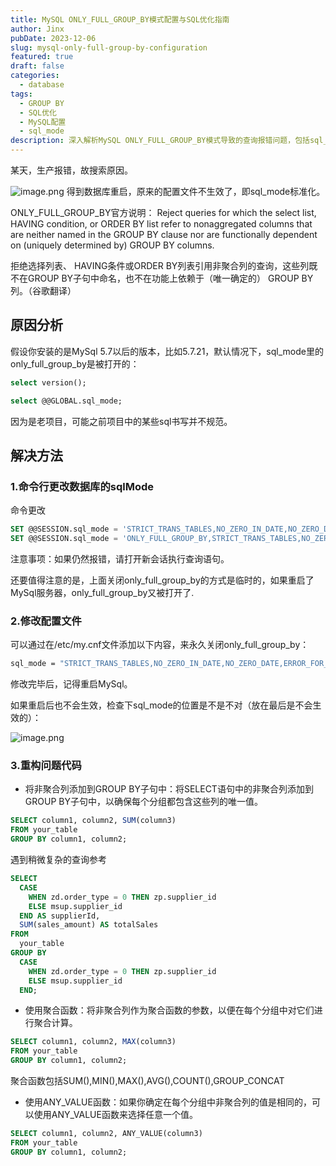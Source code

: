 ```yaml
---
title: MySQL ONLY_FULL_GROUP_BY模式配置与SQL优化指南
author: Jinx
pubDate: 2023-12-06
slug: mysql-only-full-group-by-configuration
featured: true
draft: false
categories:
  - database
tags:
  - GROUP BY
  - SQL优化
  - MySQL配置
  - sql_mode
description: 深入解析MySQL ONLY_FULL_GROUP_BY模式导致的查询报错问题，包括sql_mode配置说明、临时与永久解决方案，以及GROUP BY语句的最佳实践和优化建议
---
```


某天，生产报错，故搜索原因。

<!-- more -->

![image.png](/static/img/17886b52ba03a1a3bd91e40c5f55ac95.image.webp)
得到数据库重启，原来的配置文件不生效了，即sql_mode标准化。

ONLY_FULL_GROUP_BY官方说明：
Reject queries for which the select list, HAVING condition, or ORDER BY list refer to nonaggregated columns that are neither named in the GROUP BY clause nor are functionally dependent on (uniquely determined by) GROUP BY columns.

拒绝选择列表、 HAVING条件或ORDER BY列表引用非聚合列的查询，这些列既不在GROUP BY子句中命名，也不在功能上依赖于（唯一确定的） GROUP BY列。（谷歌翻译）

## 原因分析

假设你安装的是MySql 5.7以后的版本，比如5.7.21，默认情况下，sql_mode里的only_full_group_by是被打开的：

```sql
select version();

select @@GLOBAL.sql_mode;
```

因为是老项目，可能之前项目中的某些sql书写并不规范。

## 解决方法

### 1.命令行更改数据库的sqlMode

命令更改

```sql
SET @@SESSION.sql_mode = 'STRICT_TRANS_TABLES,NO_ZERO_IN_DATE,NO_ZERO_DATE,ERROR_FOR_DIVISION_BY_ZERO,NO_AUTO_CREATE_USER,NO_ENGINE_SUBSTITUTION';
SET @@SESSION.sql_mode = 'ONLY_FULL_GROUP_BY,STRICT_TRANS_TABLES,NO_ZERO_IN_DATE,NO_ZERO_DATE,ERROR_FOR_DIVISION_BY_ZERO,NO_AUTO_CREATE_USER,NO_ENGINE_SUBSTITUTION';

```

注意事项：如果仍然报错，请打开新会话执行查询语句。

还要值得注意的是，上面关闭only_full_group_by的方式是临时的，如果重启了MySql服务器，only_full_group_by又被打开了.

### 2.修改配置文件

可以通过在/etc/my.cnf文件添加以下内容，来永久关闭only_full_group_by：

```sh
sql_mode = "STRICT_TRANS_TABLES,NO_ZERO_IN_DATE,NO_ZERO_DATE,ERROR_FOR_DIVISION_BY_ZERO,NO_AUTO_CREATE_USER,NO_ENGINE_SUBSTITUTION"
```

修改完毕后，记得重启MySql。

如果重启后也不会生效，检查下sql_mode的位置是不是不对（放在最后是不会生效的）：

![image.png](/static/img/885b983bd84925dc818cae41a39afd5b.image.webp)

### 3.重构问题代码

- 将非聚合列添加到GROUP BY子句中：将SELECT语句中的非聚合列添加到GROUP BY子句中，以确保每个分组都包含这些列的唯一值。

```sql
SELECT column1, column2, SUM(column3)
FROM your_table
GROUP BY column1, column2;
```

遇到稍微复杂的查询参考

```sql
SELECT
  CASE
    WHEN zd.order_type = 0 THEN zp.supplier_id
    ELSE msup.supplier_id
  END AS supplierId,
  SUM(sales_amount) AS totalSales
FROM
  your_table
GROUP BY
  CASE
    WHEN zd.order_type = 0 THEN zp.supplier_id
    ELSE msup.supplier_id
  END;
```

- 使用聚合函数：将非聚合列作为聚合函数的参数，以便在每个分组中对它们进行聚合计算。

```sql
SELECT column1, column2, MAX(column3)
FROM your_table
GROUP BY column1, column2;
```

聚合函数包括SUM(),MIN(),MAX(),AVG(),COUNT(),GROUP_CONCAT

- 使用ANY_VALUE函数：如果你确定在每个分组中非聚合列的值是相同的，可以使用ANY_VALUE函数来选择任意一个值。

```sql
SELECT column1, column2, ANY_VALUE(column3)
FROM your_table
GROUP BY column1, column2;
```
